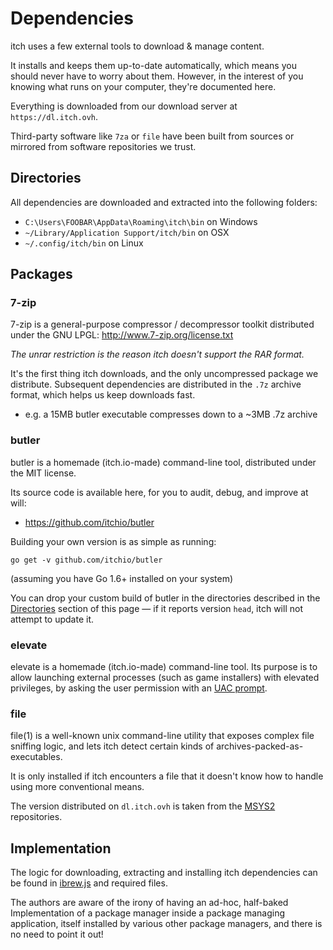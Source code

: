 
# Dependencies

itch uses a few external tools to download & manage content.

It installs and keeps them up-to-date automatically, which means you should
never have to worry about them. However, in the interest of you knowing what
runs on your computer, they're documented here.

Everything is downloaded from our download server at `https://dl.itch.ovh`.

Third-party software like `7za` or `file` have been built from sources or mirrored
from software repositories we trust.

## Directories

All dependencies are downloaded and extracted into the following folders:

  * `C:\Users\FOOBAR\AppData\Roaming\itch\bin` on Windows
  * `~/Library/Application Support/itch/bin` on OSX
  * `~/.config/itch/bin` on Linux

## Packages

### 7-zip

7-zip is a general-purpose compressor / decompressor toolkit distributed under
the GNU LPGL: <http://www.7-zip.org/license.txt>

*The unrar restriction is the reason itch doesn't support the RAR format.*

It's the first thing itch downloads, and the only uncompressed package we
distribute. Subsequent dependencies are distributed in the `.7z` archive
format, which helps us keep downloads fast.

  * e.g. a 15MB butler executable compresses down to a ~3MB .7z archive

### butler

butler is a homemade (itch.io-made) command-line tool, distributed under the MIT license.

Its source code is available here, for you to audit, debug, and improve at will:

  * <https://github.com/itchio/butler>

Building your own version is as simple as running:

```
go get -v github.com/itchio/butler
```

(assuming you have Go 1.6+ installed on your system)

You can drop your custom build of butler in the directories described in the
[Directories](#directories) section of this page — if it reports version `head`,
itch will not attempt to update it.

### elevate

elevate is a homemade (itch.io-made) command-line tool. Its purpose is to allow
launching external processes (such as game installers) with elevated privileges,
by asking the user permission with an [UAC prompt][].

[UAC prompt]: https://en.wikipedia.org/wiki/User_Account_Control

### file

file(1) is a well-known unix command-line utility that exposes complex file sniffing
logic, and lets itch detect certain kinds of archives-packed-as-executables.

It is only installed if itch encounters a file that it doesn't know how to handle
using more conventional means.

The version distributed on `dl.itch.ovh` is taken from the [MSYS2][] repositories.

[MSYS2]: http://msys2.github.io/

## Implementation

The logic for downloading, extracting and installing itch dependencies
can be found in [ibrew.js][] and required files.

[ibrew.js]: https://github.com/itchio/itch/blob/master/appsrc/util/ibrew.js

The authors are aware of the irony of having an ad-hoc, half-baked Implementation
of a package manager inside a package managing application, itself installed by
various other package managers, and there is no need to point it out!

